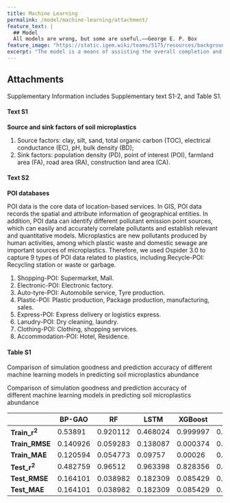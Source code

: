 ```yaml
---
title: Machine Learning
permalink: /model/machine-learning/attachment/
feature_text: |
  ## Model
  All models are wrong, but some are useful.——George E. P. Box
feature_image: "https://static.igem.wiki/teams/5175/resources/background/bg-model.jpg"
excerpt: "The model is a means of assisting the overall completion and implementation of a project through computational methods."
---
```


## Attachments

Supplementary Information includes Supplementary text S1-2, and Table S1.

#### Text S1

**Source and sink factors of soil microplastics**

1. Source factors: clay, silt, sand, total organic carbon (TOC), electrical conductance (EC), pH, bulk density (BD);
2. Sink factors: population density (PD), point of interest (POI), farmland area (FA), road area (RA), construction land area (CA).

#### Text S2

**POI databases**

POI data is the core data of location-based services. In GIS, POI data records the spatial and attribute information of geographical entities. In addition, POI data can identify different pollutant emission point sources, which can easily and accurately correlate pollutants and establish relevant and quantitative models. Microplastics are new pollutants produced by human activities, among which plastic waste and domestic sewage are important sources of microplastics. Therefore, we used Ospider 3.0 to capture 9 types of POI data related to plastics, including.Recycle-POI: Recycling station or waste or garbage.

1.	Shopping-POI: Supermarket, Mall.
2.	Electronic-POI: Electronic factory.
3. 	Auto-tyre-POI: Automobile service, Tyre production.
4.	Plastic-POI: Plastic production, Package production, manufacturing, sales.
5.	Express-POI: Express delivery or logistics express.
6.	Lanudry-POI: Dry cleaning, laundry.
7.	Clothing-POI: Clothing, shopping services.
8.	Accommodation-POI: Hotel, Residence.

#### Table S1

Comparison of simulation goodness and prediction accuracy of different machine learning models in predicting soil microplastics abundance

<figcaption class="caption table_caption">Comparison of simulation goodness and prediction accuracy of<br> different machine learning models in predicting soil microplastics abundance</figcaption>

|                          | **BP-GAO** | **RF**   | **LSTM** | **XGBoost** | **RBF**  | **SVR-RBF** |
| ------------------------ | ---------- | -------- | -------- | ----------- | -------- | ----------- |
| **Train_r<sup>2</sup>**  | 0.53891    | 0.920112 | 0.468024 | 0.999997    | 0.999728 | 0.935819    |
|      **Train_RMSE**      | 0.140926   | 0.059283 | 0.138087 | 0.000374    | 0.003821 | 0.062681    |
|      **Train_MAE**       | 0.120594   | 0.054773 | 0.09757  | 0.00026     | 0.002627 | 0.045125    |
| **Test_r<sup>2</sup>**   | 0.482759   | 0.96512  | 0.963398 | 0.828356    | 0.410678 | 0.984548    |
|      **Test_RMSE**       | 0.164101   | 0.038982 | 0.182309 | 0.085429    | 0.147808 | 0.015366    |
|      **Test_MAE**        | 0.164101   | 0.038982 | 0.182309 | 0.085429    | 0.129603 | 0.015366    |
